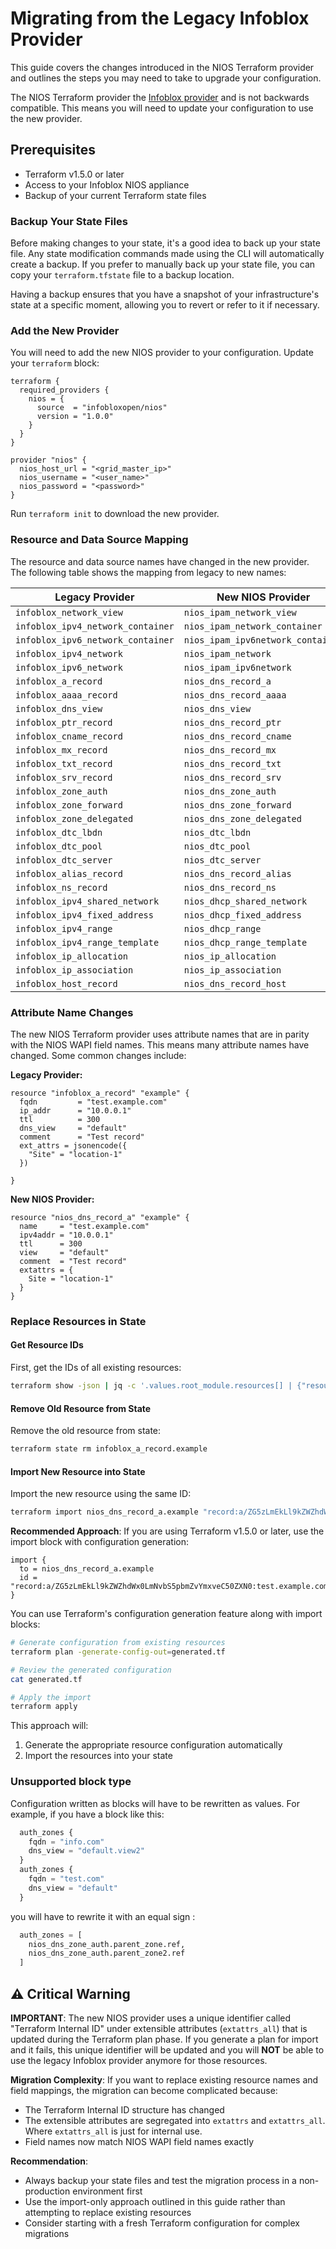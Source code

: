 # Migrating from the Legacy Infoblox Provider

This guide covers the changes introduced in the NIOS Terraform provider and outlines the steps you may need to take to upgrade your configuration.

The NIOS Terraform provider the [Infoblox provider](https://registry.terraform.io/providers/infobloxopen/infoblox/latest) and is not backwards compatible. This means you will need to update your configuration to use the new provider.

## Prerequisites

- Terraform v1.5.0 or later
- Access to your Infoblox NIOS appliance
- Backup of your current Terraform state files


### Backup Your State Files

Before making changes to your state, it's a good idea to back up your state file. Any state modification commands made using the CLI will automatically create a backup. If you prefer to manually back up your state file, you can copy your `terraform.tfstate` file to a backup location.

Having a backup ensures that you have a snapshot of your infrastructure's state at a specific moment, allowing you to revert or refer to it if necessary.

### Add the New Provider

You will need to add the new NIOS provider to your configuration. Update your `terraform` block:

```hcl
terraform {
  required_providers {
    nios = {
      source  = "infobloxopen/nios"
      version = "1.0.0"
    }
  }
}

provider "nios" {
  nios_host_url = "<grid_master_ip>"
  nios_username = "<user_name>"
  nios_password = "<password>"
}
```

Run `terraform init` to download the new provider.

### Resource and Data Source Mapping

The resource and data source names have changed in the new provider. The following table shows the mapping from legacy to new names:

| Legacy Provider | New NIOS Provider |
|----------------|-------------------|
| `infoblox_network_view` | `nios_ipam_network_view` |
| `infoblox_ipv4_network_container` | `nios_ipam_network_container` |
| `infoblox_ipv6_network_container` | `nios_ipam_ipv6network_container` |
| `infoblox_ipv4_network` | `nios_ipam_network` |
| `infoblox_ipv6_network` | `nios_ipam_ipv6network` |
| `infoblox_a_record` | `nios_dns_record_a` |
| `infoblox_aaaa_record` | `nios_dns_record_aaaa` |
| `infoblox_dns_view` | `nios_dns_view` |
| `infoblox_ptr_record` | `nios_dns_record_ptr` |
| `infoblox_cname_record` | `nios_dns_record_cname` |
| `infoblox_mx_record` | `nios_dns_record_mx` |
| `infoblox_txt_record` | `nios_dns_record_txt` |
| `infoblox_srv_record` | `nios_dns_record_srv` |
| `infoblox_zone_auth` | `nios_dns_zone_auth` |
| `infoblox_zone_forward` | `nios_dns_zone_forward` |
| `infoblox_zone_delegated` | `nios_dns_zone_delegated` |
| `infoblox_dtc_lbdn` | `nios_dtc_lbdn` |
| `infoblox_dtc_pool` | `nios_dtc_pool` |
| `infoblox_dtc_server` | `nios_dtc_server` |
| `infoblox_alias_record` | `nios_dns_record_alias` |
| `infoblox_ns_record` | `nios_dns_record_ns` |
| `infoblox_ipv4_shared_network` | `nios_dhcp_shared_network` |
| `infoblox_ipv4_fixed_address` | `nios_dhcp_fixed_address` |
| `infoblox_ipv4_range` | `nios_dhcp_range` |
| `infoblox_ipv4_range_template` | `nios_dhcp_range_template` |
| `infoblox_ip_allocation` | `nios_ip_allocation` |
| `infoblox_ip_association` | `nios_ip_association` |
| `infoblox_host_record` | `nios_dns_record_host` |


### Attribute Name Changes

The new NIOS Terraform provider uses attribute names that are in parity with the NIOS WAPI field names. This means many attribute names have changed. Some common changes include:

**Legacy Provider:**
```hcl
resource "infoblox_a_record" "example" {
  fqdn         = "test.example.com"
  ip_addr      = "10.0.0.1"
  ttl          = 300
  dns_view     = "default"
  comment      = "Test record"
  ext_attrs = jsonencode({
    "Site" = "location-1"
  })

}
```

**New NIOS Provider:**
```hcl
resource "nios_dns_record_a" "example" {
  name     = "test.example.com"
  ipv4addr = "10.0.0.1"
  ttl      = 300
  view     = "default"
  comment  = "Test record"
  extattrs = {
    Site = "location-1"
  }
}
```

### Replace Resources in State

#### Get Resource IDs

First, get the IDs of all existing resources:

```bash
terraform show -json | jq -c '.values.root_module.resources[] | {"resource":.address, "id":.values.id}'
```

#### Remove Old Resource from State

Remove the old resource from state:

```bash
terraform state rm infoblox_a_record.example
```

#### Import New Resource into State

Import the new resource using the same ID:

```bash
terraform import nios_dns_record_a.example "record:a/ZG5zLmEkLl9kZWZhdWx0LmNvbS5pbmZvYmxveC50ZXN0:test.example.com/default"
```

**Recommended Approach**: If you are using Terraform v1.5.0 or later, use the import block with configuration generation:

```hcl
import {
  to = nios_dns_record_a.example
  id = "record:a/ZG5zLmEkLl9kZWZhdWx0LmNvbS5pbmZvYmxveC50ZXN0:test.example.com/default"
}
```

You can use Terraform's configuration generation feature along with import blocks:

```bash
# Generate configuration from existing resources
terraform plan -generate-config-out=generated.tf

# Review the generated configuration
cat generated.tf

# Apply the import
terraform apply
```

This approach will:
1. Generate the appropriate resource configuration automatically
2. Import the resources into your state

### Unsupported block type

Configuration written as blocks will have to be rewritten as values. For example, if you have a block like this:

```terraform
  auth_zones {
    fqdn = "info.com"
    dns_view = "default.view2"
  }
  auth_zones {
    fqdn = "test.com"
    dns_view = "default"
  }
```

you will have to rewrite it with an equal sign :
```terraform
  auth_zones = [
    nios_dns_zone_auth.parent_zone.ref,
    nios_dns_zone_auth.parent_zone2.ref
  ]
```

## ⚠️ Critical Warning

**IMPORTANT**: The new NIOS provider uses a unique identifier called "Terraform Internal ID" under extensible attributes (`extattrs_all`) that is updated during the Terraform plan phase. If you generate a plan for import and it fails, this unique identifier will be updated and you will **NOT** be able to use the legacy Infoblox provider anymore for those resources.

**Migration Complexity**: If you want to replace existing resource names and field mappings, the migration can become complicated because:
- The Terraform Internal ID structure has changed
- The extensible attributes are segregated into `extattrs` and `extattrs_all`. Where `extattrs_all` is just for internal use.
- Field names now match NIOS WAPI field names exactly

**Recommendation**: 
- Always backup your state files and test the migration process in a non-production environment first
- Use the import-only approach outlined in this guide rather than attempting to replace existing resources
- Consider starting with a fresh Terraform configuration for complex migrations
